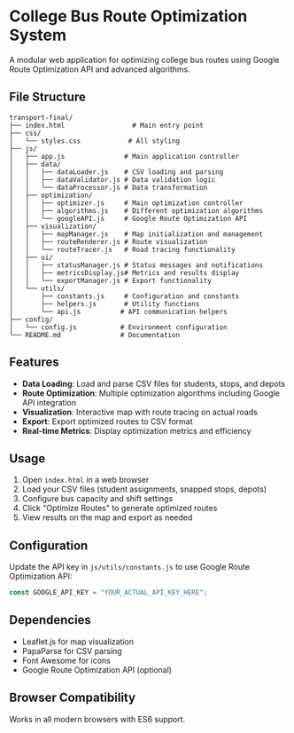 # College Bus Route Optimization System

A modular web application for optimizing college bus routes using Google Route Optimization API and advanced algorithms.

## File Structure

```
transport-final/
├── index.html                 # Main entry point
├── css/
│   └── styles.css            # All styling
├── js/
│   ├── app.js               # Main application controller
│   ├── data/
│   │   ├── dataLoader.js    # CSV loading and parsing
│   │   ├── dataValidator.js # Data validation logic
│   │   └── dataProcessor.js # Data transformation
│   ├── optimization/
│   │   ├── optimizer.js     # Main optimization controller
│   │   ├── algorithms.js    # Different optimization algorithms
│   │   └── googleAPI.js     # Google Route Optimization API
│   ├── visualization/
│   │   ├── mapManager.js    # Map initialization and management
│   │   ├── routeRenderer.js # Route visualization
│   │   └── routeTracer.js   # Road tracing functionality
│   ├── ui/
│   │   ├── statusManager.js # Status messages and notifications
│   │   ├── metricsDisplay.js# Metrics and results display
│   │   └── exportManager.js # Export functionality
│   └── utils/
│       ├── constants.js     # Configuration and constants
│       ├── helpers.js       # Utility functions
│       └── api.js          # API communication helpers
├── config/
│   └── config.js           # Environment configuration
└── README.md               # Documentation
```

## Features

- **Data Loading**: Load and parse CSV files for students, stops, and depots
- **Route Optimization**: Multiple optimization algorithms including Google API integration
- **Visualization**: Interactive map with route tracing on actual roads
- **Export**: Export optimized routes to CSV format
- **Real-time Metrics**: Display optimization metrics and efficiency

## Usage

1. Open `index.html` in a web browser
2. Load your CSV files (student assignments, snapped stops, depots)
3. Configure bus capacity and shift settings
4. Click "Optimize Routes" to generate optimized routes
5. View results on the map and export as needed

## Configuration

Update the API key in `js/utils/constants.js` to use Google Route Optimization API:

```javascript
const GOOGLE_API_KEY = "YOUR_ACTUAL_API_KEY_HERE";
```

## Dependencies

- Leaflet.js for map visualization
- PapaParse for CSV parsing
- Font Awesome for icons
- Google Route Optimization API (optional)

## Browser Compatibility

Works in all modern browsers with ES6 support.
